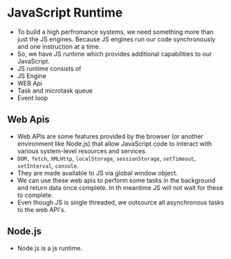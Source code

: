 # JavaScript Runtime

- To build a high perfromance systems, we need something more than just the JS engines. Because JS engines run our code synchronously and one instruction at a time.
- So, we have JS runtime which provides additional capabilities to our JavaScript.
- JS runtime consists of
- JS Engine
- WEB Api
- Task and microtask queue
- Event loop

## Web Apis

- Web APIs are some features provided by the browser (or another environment like Node.js) that allow JavaScript code to interact with various system-level resources and services.
- `DOM,` `fetch`, `XMLHttp`, `localStorage`, `sessionStorage`, `setTimeout`, `setInterval`, `console`.
- They are made available to JS via global window object.
- We can use these web apis to perform some tasks in the background and return data once complete. In th meantime JS will not wait for these to complete.
- Even though JS is single threaded, we outsource all asynchronous tasks to the web API's.

## Node.js

- Node.js is a js runtime.
